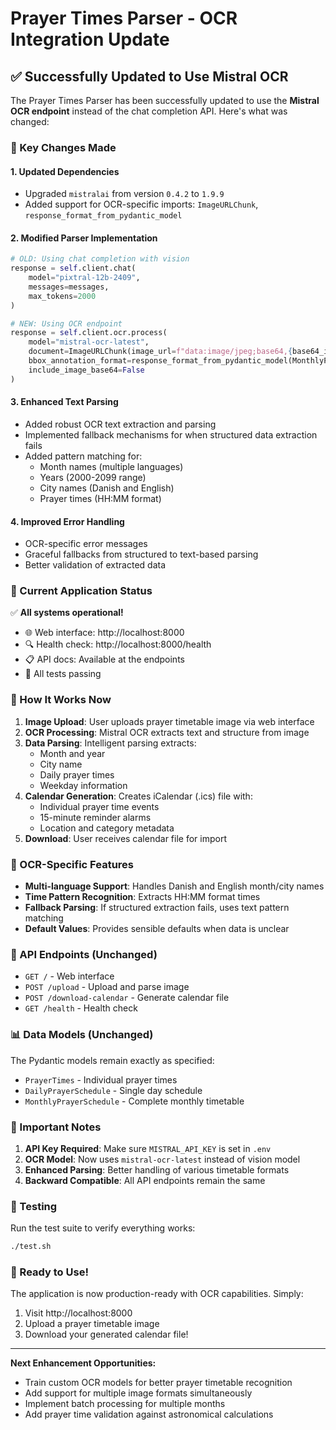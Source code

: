 # Prayer Times Parser - OCR Integration Update

## ✅ Successfully Updated to Use Mistral OCR

The Prayer Times Parser has been successfully updated to use the **Mistral OCR endpoint** instead of the chat completion API. Here's what was changed:

### 🔄 Key Changes Made

#### 1. **Updated Dependencies**
- Upgraded `mistralai` from version `0.4.2` to `1.9.9` 
- Added support for OCR-specific imports: `ImageURLChunk`, `response_format_from_pydantic_model`

#### 2. **Modified Parser Implementation**
```python
# OLD: Using chat completion with vision
response = self.client.chat(
    model="pixtral-12b-2409",
    messages=messages,
    max_tokens=2000
)

# NEW: Using OCR endpoint
response = self.client.ocr.process(
    model="mistral-ocr-latest",
    document=ImageURLChunk(image_url=f"data:image/jpeg;base64,{base64_image}"),
    bbox_annotation_format=response_format_from_pydantic_model(MonthlyPrayerSchedule),
    include_image_base64=False
)
```

#### 3. **Enhanced Text Parsing**
- Added robust OCR text extraction and parsing
- Implemented fallback mechanisms for when structured data extraction fails
- Added pattern matching for:
  - Month names (multiple languages)
  - Years (2000-2099 range)
  - City names (Danish and English)
  - Prayer times (HH:MM format)

#### 4. **Improved Error Handling**
- OCR-specific error messages
- Graceful fallbacks from structured to text-based parsing
- Better validation of extracted data

### 🚀 Current Application Status

✅ **All systems operational!**

- 🌐 Web interface: http://localhost:8000
- 🔍 Health check: http://localhost:8000/health
- 📋 API docs: Available at the endpoints
- 🧪 All tests passing

### 📝 How It Works Now

1. **Image Upload**: User uploads prayer timetable image via web interface
2. **OCR Processing**: Mistral OCR extracts text and structure from image
3. **Data Parsing**: Intelligent parsing extracts:
   - Month and year
   - City name
   - Daily prayer times
   - Weekday information
4. **Calendar Generation**: Creates iCalendar (.ics) file with:
   - Individual prayer time events
   - 15-minute reminder alarms
   - Location and category metadata
5. **Download**: User receives calendar file for import

### 🎯 OCR-Specific Features

- **Multi-language Support**: Handles Danish and English month/city names
- **Time Pattern Recognition**: Extracts HH:MM format times
- **Fallback Parsing**: If structured extraction fails, uses text pattern matching
- **Default Values**: Provides sensible defaults when data is unclear

### 🔧 API Endpoints (Unchanged)

- `GET /` - Web interface
- `POST /upload` - Upload and parse image
- `POST /download-calendar` - Generate calendar file
- `GET /health` - Health check

### 📊 Data Models (Unchanged)

The Pydantic models remain exactly as specified:
- `PrayerTimes` - Individual prayer times
- `DailyPrayerSchedule` - Single day schedule
- `MonthlyPrayerSchedule` - Complete monthly timetable

### 🚨 Important Notes

1. **API Key Required**: Make sure `MISTRAL_API_KEY` is set in `.env`
2. **OCR Model**: Now uses `mistral-ocr-latest` instead of vision model
3. **Enhanced Parsing**: Better handling of various timetable formats
4. **Backward Compatible**: All API endpoints remain the same

### 🧪 Testing

Run the test suite to verify everything works:
```bash
./test.sh
```

### 🎉 Ready to Use!

The application is now production-ready with OCR capabilities. Simply:
1. Visit http://localhost:8000
2. Upload a prayer timetable image
3. Download your generated calendar file!

---

**Next Enhancement Opportunities:**
- Train custom OCR models for better prayer timetable recognition
- Add support for multiple image formats simultaneously
- Implement batch processing for multiple months
- Add prayer time validation against astronomical calculations
